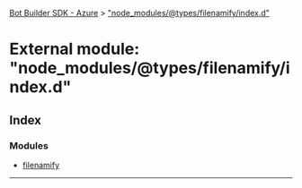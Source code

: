 [Bot Builder SDK - Azure](../README.md) > ["node_modules/@types/filenamify/index.d"](../modules/_node_modules__types_filenamify_index_d_.md)



# External module: "node_modules/@types/filenamify/index.d"

## Index

### Modules

* [filenamify](_node_modules__types_filenamify_index_d_.filenamify.md)



---
